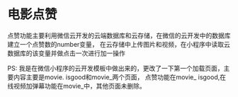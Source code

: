 # 电影点赞
点赞功能主要利用微信云开发的云端数据库和云存储，在微信的云开发中的数据库建立一个点赞数的number变量，
在云存储中上传图片和视频，在小程序中读取云数据库的该变量并做点击一次进行加一操作

PS: 我是在微信小程序的云开发模板中做出来的，更改了一下第一个加载页面，主要内容主要是movie. isgood和movie_两个页面，
点赞功能在movie_ isgood,在线视频加弹幕功能在movie_中，其他页面未删除。
